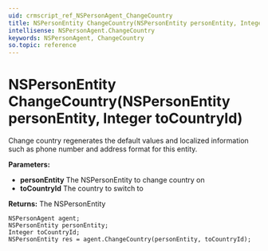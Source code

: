 ```yaml
---
uid: crmscript_ref_NSPersonAgent_ChangeCountry
title: NSPersonEntity ChangeCountry(NSPersonEntity personEntity, Integer toCountryId)
intellisense: NSPersonAgent.ChangeCountry
keywords: NSPersonAgent, ChangeCountry
so.topic: reference
---
```


# NSPersonEntity ChangeCountry(NSPersonEntity personEntity, Integer toCountryId)

Change country regenerates the default values and localized information such as phone number and address format for this entity.

**Parameters:**
 - **personEntity** The NSPersonEntity to change country on
 - **toCountryId** The country to switch to

**Returns:** The NSPersonEntity

```crmscript
NSPersonAgent agent;
NSPersonEntity personEntity;
Integer toCountryId;
NSPersonEntity res = agent.ChangeCountry(personEntity, toCountryId);
```

